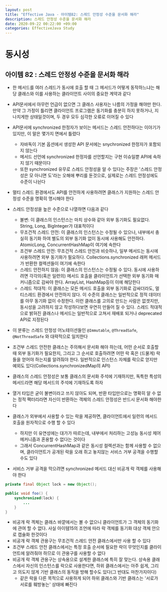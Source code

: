 ```yaml
---
layout: post
title: "Effective Java - 아이템82: 스레드 안정성 수준을 문서화 해라"
description: 스레드 안정성 수준을 문서화 해라
date: 2020-09-22 00:22:00 +09:00
categories: EffectiveJava Study
---
```



# 동시성

## 아이템 82 : 스레드 안정성 수준을 문서화 해라

- 한 메서드를 여러 스레드가 동시에 호출 할 때 그 메서드가 어떻게 동작하느냐는 해당 클래스와 이를 사용하는 클라이언트 사이의 중요한 계약과 같다
- API문서에서 아무런 언급이 없으면 그 클래스 사용자는 나름의 가정을 해야만 한다. 만약 그 가정이 틀리면 클라이언트 프로그램은 동기화를 충분히 하지 못하거나, 지나치게한 상태일것이며, 두 경우 모두 심각한 오류로 이어질 수 있다
- API문서에 synchronized 한정자가 보이는 메서드는 스레드 안전하다는 이야기가 있지만, 이 말은 몇가지 면에서 틀렸다
    * 자바독이 기본 옵션에서 생성한 API 문서에는 snychronized 한정자가 포함되지 않는다
    * 메서드 선언에 synchronized 한정자를 선언할지는 구현 이슈일뿐 API에 속하지 않기 때문이다
    * 또한 synchronized 유무로 스레드 안정성을 알 수 있다는 주장은 '스레드 안정성은 모 아니면 도'라는 오해애 뿌리를 둔것으로, 실제로는 스레드 안정성에도 수준이 나뉜다

- 멀티 스레드 환경에서도 API를 안전하게 사용하려면 클래스가 지원하는 스레드 안정성 수준을 명확히 명시해야 한다
- 스레드 안정성을 높은 수준으로 나열하면 다음과 같다
    * 불변: 이 클래스의 인스턴스는 마치 상수와 같아 외부 동기화도 필요없다. String, Long, BigInteger가 대표적이다
    * 무조건적 스레드 안전: 이 클래스의 인스턴스는 수정될 수 있으나, 내부에서 충실히 동기화 하여 별도의 외부 동기화 없이 동시에 사용해도 안전하다. AtomicLong, ConcurrentHashMap이 여기에 속한다
    * 조건부 스레드 안전: 무조건적 스레드 안전과 비슷하나, 일부 메서드는 동시에 사용하려면 외부 동기화가 필요하다. Collections.synchronized 래퍼 메서드가 반환한 컬렉션들이 여기에 속한다
    * 스레드 안전하지 않음: 이 클래스의 인스턴스는 수정될 수 있다. 동시에 사용하려면 각각의(혹은 일련의) 메서드 호출을 클라이언트가 선택한 외부 동기화 매커니즘으로 감싸야 한다. ArrayList, HashMap등이 이에 해당한다
    * 스레드 적대적: 이 클래스는 모든 메서드 호출을 외부 동기화로 감싸더라도, 멀티스레드 환경에서 안전하지 않다. 이 수준의 클래스는 일반적으로 정적 데이터를 아무 동기화 없이 수정한다. 이런 클래스를 고의로 만드는 사람은 없겟지만, 동시성을 고려하지 않고 작성하다보면 우연히 만들어 질 수 있다. 스레드 적대적으로 밝혀진 클래스나 메서드는 일반적으로 고쳐서 재배포 되거나 deprecated API로 지정된다

- 이 분류는 스레드 안정성 어노테이션들인 ```@Immutable```, ```@ThreadSafe```, ```@NotThreadSafe``` 와 대략적으로 일치한다
- 조건부 스레드 안전한 클래스는 주의해서 문서화 해야 하는데, 어떤 순서로 호출할 때 외부 동기화가 필요한지, 그리고 그 순서로 호출하려면 어떤 락 혹은 (드물게) 락들을 얻어야 하는지를 알려줘야 한다. 일반적으로 인스턴스 자체를 락으로 얻지만 예외도 있다(Collections.synchronizedMap의 API)
- 클래스의 스레드 안정성은 보통 클래스의 문서화 주석에 기재하지만, 독특한 특성의 메서드라면 해당 메서드의 주석에 기재하도록 하자
- 열거 타입은 굳이 불변이라고 쓰지 않아도 되며, 반환 타입만으로는 명확히 알 수 없는 정적 팩터리라면 자신이 반환하는 객체의 스레드 안정성은 반드시 문서화 해야한다
- 클래스가 외부에서 사용할 수 있는 락을 제공하면, 클라이언트에서 일련의 메서드 호출을 원자적으로 수행 할 수 있다
    * 하지만 이 유연성에는 대가가 따르는데, 내부에서 처리하는 고성능 동시성 제어 메커니즘과 혼용할 수 없다는 것이다
    * 그래서 ConcurrentHashMap과 같은 동시성 컬렉션과는 함께 사용할 수 없으며, 클라이언트가 공개된 락을 오래 쥐고 놓지않는 서비스 거부 공격을 수행할 수도 있다

- 서비스 거부 공격을 막으려면 synchronized 메서드 대신 비공개 락 객체를 사용해야 한다

```java
private final Object lock = new Object();

public void foo() {
    synchronized(lock) {
        ...
    }
}
```

- 비공개 락 겍체는 클래스 바깥에서는 볼 수 없으니 클라이언트가 그 객체의 동기화에 관여 할 수 없다. 사실 아이템15의 조언에 따라 락 객체를 동기화 대상 객체 안으로 캡슐화 한것이다
- 비공개 락 객체 관용구는 무조건적 스레드 안전 클래스에서만 사용 할 수 있다
- 조건부 스레드 안전 클래스에서는 특정 호출 순서에 필요한 락이 무엇인지를 클라이언트에 알려줘야 하므로 이 관용구를 사용할 수 없다
- 비공개 락 객체 관용구는 상속용으로 설계한 클래스에 특히 잘 맞는다. 상속용 클래스에서 자신의 인스턴스를 락으로 사용한다면, 하위 클래스에서는 아주 쉽게, 그리고 의도지 않게 기반 클래스의 동작을 방해 할수도 있다(그 반대도 마찬가지이다)
    * 같은 락을 다른 목적으로 사용하게 되어 하위 클래스와 기반 클래스는 '서로가 서로를 훼방놓는' 상태에 빠진다
